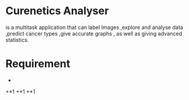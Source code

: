 # Curenetics Analyser 
is a multitask application that can label Images ,explore and analyse data ,predict cancer types ,give accurate graphs , as well as giving advanced statistics.

# Requirement

 
 +
 
+*1
+*1
+*1